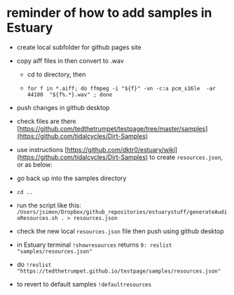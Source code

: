 # reminder of how to add samples in Estuary

* create local subfolder for github pages site
* copy aiff files in then convert to .wav
	* cd to directory, then

	* `for f in *.aiff; do ffmpeg -i "${f}" -vn -c:a pcm_s16le  -ar 44100  "${f%.*}.wav" ; done` 

* push changes in github desktop
* check files are there [https://github.com/tedthetrumpet/testpage/tree/master/samples](https://github.com/tidalcycles/Dirt-Samples)
* use instructions [https://github.com/dktr0/estuary/wiki](https://github.com/tidalcycles/Dirt-Samples) to create `resources.json`, or as below:
* go back up into the samples directory
* `cd ..`
* run the script like this: `/Users/jsimon/Dropbox/github_repositories/estuarystuff/generateAudioResources.sh . > resources.json`
* check the new local `resources.json` file then push using github desktop
* in Estuary terminal `!showresources`
	returns `0: reslist "samples/resources.json"`
* do `!reslist "https://tedthetrumpet.github.io/testpage/samples/resources.json"`
* to revert to default samples `!defaultresources`
